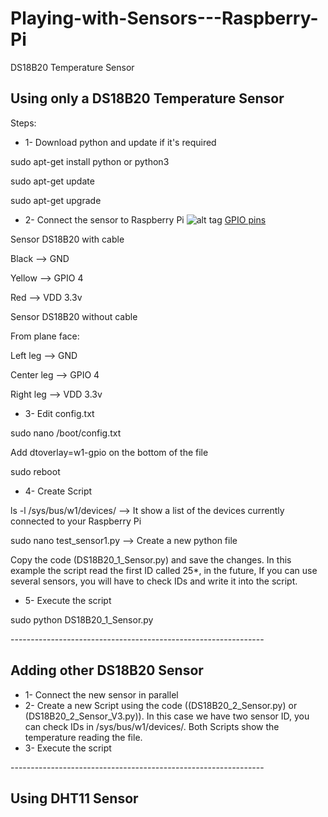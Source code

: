 # Playing-with-Sensors---Raspberry-Pi
DS18B20 Temperature Sensor
<p>
<h2>Using only a DS18B20 Temperature Sensor</h2>
<p>
Steps:
<p>


- 1- Download python and update if it's required
<p>sudo apt-get install python or python3
<p>sudo apt-get update
<p>sudo apt-get upgrade
<p>


- 2- Connect the sensor to Raspberry Pi
![alt tag](https://raw.github.com/rnieva/Playing-with-Sensors---Raspberry-Pi/master/scheme1_DS18B20.png)
[GPIO pins](https://www.raspberrypi.org/documentation/usage/gpio/images/a-and-b-gpio-numbers.png)
<p>Sensor DS18B20 with cable
<p>Black --> GND
<p>Yellow --> GPIO 4 
<p>Red --> VDD 3.3v
<p>
<p>Sensor DS18B20 without cable
<p>From plane face:
<p>Left leg --> GND
<p>Center leg --> GPIO 4 
<p>Right leg --> VDD 3.3v
<p>


- 3- Edit config.txt
<p>sudo nano /boot/config.txt
<p>Add dtoverlay=w1-gpio on the bottom of the file 
<p>sudo reboot
<p>


- 4- Create Script 
<p>ls -l /sys/bus/w1/devices/ --> It show a list of the devices currently connected to your Raspberry Pi
<p>sudo nano test_sensor1.py --> Create a new python file
<p>Copy the code (DS18B20_1_Sensor.py) and save the changes. In this example the script read the first ID called 25*, in the future, If you can use several sensors, you will have to check IDs and write it into the script.
<p>

- 5- Execute the script
<p>sudo python DS18B20_1_Sensor.py
<p>
---------------------------------------------------------------
<h2>Adding other DS18B20 Sensor</h2>

- 1- Connect the new sensor in parallel
- 2- Create a new Script using the code ((DS18B20_2_Sensor.py) or (DS18B20_2_Sensor_V3.py)). In this case we have two sensor ID, you can check IDs in /sys/bus/w1/devices/. Both Scripts show the temperature reading the file.  
- 3- Execute the script

<p>
---------------------------------------------------------------
<h2>Using DHT11 Sensor</h2>

